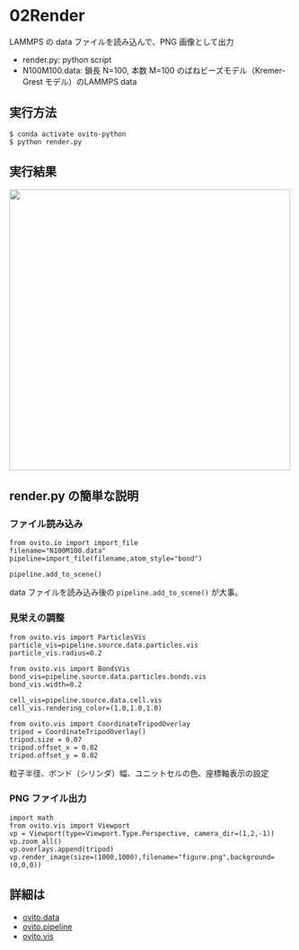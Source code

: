# 02Render
LAMMPS の data ファイルを読み込んで、PNG 画像として出力
- render.py: python script
- N100M100.data: 鎖長 N=100, 本数 M=100 のばねビーズモデル（Kremer-Grest モデル）のLAMMPS data

## 実行方法
```
$ conda activate ovito-python
$ python render.py
```

## 実行結果
<img src=https://github.com/t-murash/OVITO-Tips/blob/master/02Render/figure.png width=500px>

## render.py の簡単な説明
### ファイル読み込み
```
from ovito.io import import_file
filename="N100M100.data"
pipeline=import_file(filename,atom_style="bond")

pipeline.add_to_scene()
```
data ファイルを読み込み後の `pipeline.add_to_scene()` が大事。

### 見栄えの調整
```
from ovito.vis import ParticlesVis
particle_vis=pipeline.source.data.particles.vis
particle_vis.radius=0.2

from ovito.vis import BondsVis
bond_vis=pipeline.source.data.particles.bonds.vis
bond_vis.width=0.2

cell_vis=pipeline.source.data.cell.vis
cell_vis.rendering_color=(1.0,1.0,1.0)

from ovito.vis import CoordinateTripodOverlay
tripod = CoordinateTripodOverlay()
tripod.size = 0.07
tripod.offset_x = 0.02
tripod.offset_y = 0.02
```
粒子半径、ボンド（シリンダ）幅、ユニットセルの色、座標軸表示の設定

### PNG ファイル出力
```
import math
from ovito.vis import Viewport
vp = Viewport(type=Viewport.Type.Perspective, camera_dir=(1,2,-1))
vp.zoom_all()
vp.overlays.append(tripod)
vp.render_image(size=(1000,1000),filename="figure.png",background=(0,0,0))
```

## 詳細は
- [ovito.data](https://www.ovito.org/docs/current/python/modules/ovito_data.html)
- [ovito.pipeline](https://www.ovito.org/docs/current/python/modules/ovito_pipeline.html)
- [ovito.vis](https://www.ovito.org/docs/current/python/modules/ovito_vis.html)
